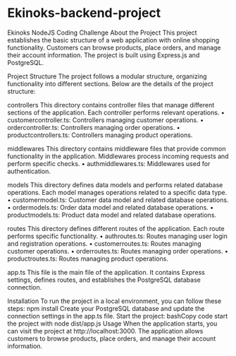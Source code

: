 # Ekinoks-backend-project
Ekinoks NodeJS Coding Challenge
About the Project
This project establishes the basic structure of a web application with online shopping functionality. Customers can browse products, place orders, and manage their account information. The project is built using Express.js and PostgreSQL.

Project Structure
The project follows a modular structure, organizing functionality into different sections. Below are the details of the project structure:

controllers
This directory contains controller files that manage different sections of the application. Each controller performs relevant operations.
• customercontroller.ts: Controllers managing customer operations.
• ordercontroller.ts: Controllers managing order operations.
• productcontrollers.ts: Controllers managing product operations.

middlewares
This directory contains middleware files that provide common functionality in the application. Middlewares process incoming requests and perform specific checks.
• authmiddlewares.ts: Middlewares used for authentication.

models
This directory defines data models and performs related database operations. Each model manages operations related to a specific data type.
• customermodel.ts: Customer data model and related database operations.
• ordermodels.ts: Order data model and related database operations.
• productmodels.ts: Product data model and related database operations.

routes
This directory defines different routes of the application. Each route performs specific functionality.
• authroutes.ts: Routes managing user login and registration operations.
• customerroutes.ts: Routes managing customer operations.
• orderroutes.ts: Routes managing order operations.
• productroutes.ts: Routes managing product operations.

app.ts
This file is the main file of the application. It contains Express settings, defines routes, and establishes the PostgreSQL database connection.

Installation
To run the project in a local environment, you can follow these steps:
npm install
Create your PostgreSQL database and update the connection settings in the app.ts file.
Start the project:
bashCopy code
start the project with node dist/app.js
Usage
When the application starts, you can visit the project at http://localhost:3000. The application allows customers to browse products, place orders, and manage their account information.







